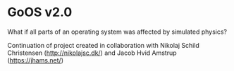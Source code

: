 # GoOS v2.0
What if all parts of an operating system was affected by simulated physics? 


Continuation of project created in collaboration with Nikolaj Schild Christensen (http://nikolajsc.dk/) and Jacob Hvid Amstrup (https://jhams.net/)
